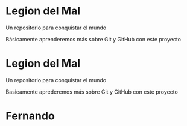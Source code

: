 # Legion del Mal
Un repositorio para conquistar el mundo

Básicamente aprenderemos más sobre Git y GitHub con este proyecto

# Legion del Mal
Un repositorio para conquistar el mundo

Basicamente aprederemos más sobre Git y GitHub con este proyecto


# Fernando